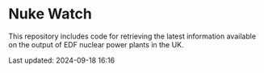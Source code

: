 # Nuke Watch

This repository includes code for retrieving the latest information available on the output of EDF nuclear power plants in the UK.

Last updated: 2024-09-18 16:16